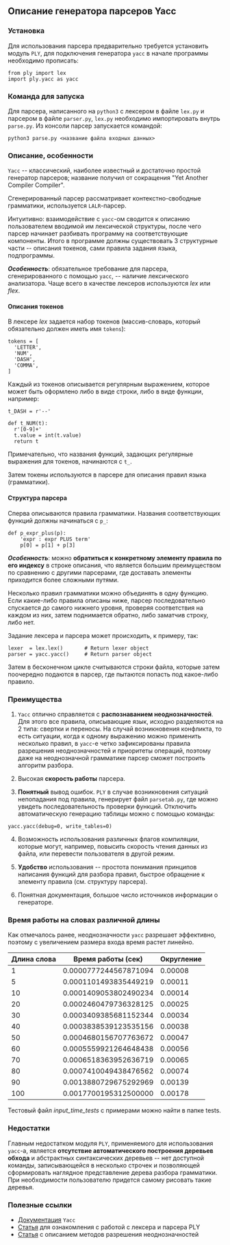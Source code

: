 ## Описание генератора парсеров Yacc

### Установка
Для использования парсера предварительно требуется установить модуль `PLY`, для подключения генератора `yacc` в начале программы необходимо прописать:
```
from ply import lex
import ply.yacc as yacc
```

### Команда для запуска
Для парсера, написанного на `python3` с лексером в файле `lex.py` и парсером в файле `parser.py`, `lex.py` необходимо импортировать внутрь `parse.py`. Из консоли парсер запускается командой:
```
python3 parse.py <название файла входных данных>
```

### Описание, особенности
`Yacc` -- классический, наиболее известный и достаточно простой генератор парсеров; название получил от сокращения "Yet Another Compiler Compiler".

Сгенерированный парсер рассматривает контекстно-свободные грамматики, используется `LALR`-парсер.

Интуитивно: взаимодействие с `yacc`-ом сводится к описанию пользователем вводимой им лексической структуры, после чего парсер начинает разбивать программу на соответствующие компоненты. Итого в программе должны существовать 3 структурные части -- описания токенов, сами правила задания языка, подпрограммы.

***Особенность***: обязательное требование для парсера, сгенерированного с помощью `yacc`, -- наличие лексического анализатора. Чаще всего в качестве лексеров используются *lex* или *flex*.

#### Описания токенов
В лексере *lex* задается набор токенов (массив-словарь, который обязательно должен иметь имя `tokens`):
```
tokens = [
  'LETTER',
  'NUM',
  'DASH',
  'COMMA',
]
```
Каждый из токенов описывается регулярным выражением, которое может быть оформлено либо в виде строки, либо в виде функции, например:
```
t_DASH = r'--'

def t_NUM(t):
  r'[0-9]+'
  t.value = int(t.value)
  return t
```
Примечательно, что названия функций, задающих регулярные выражения для токенов, начинаются с `t_`.

Затем токены используются в парсере для описания правил языка (грамматики).

#### Структура парсера
Сперва описываются правила грамматики. Названия соответствующих функций должны начинаться с `p_`:
```
def p_expr_plus(p):
    'expr : expr PLUS term'
    p[0] = p[1] + p[3]
```
***Особенность***: можно **обратиться к конкретному элементу правила по его индексу** в строке описания, что является большим преимуществом по сравнению с другими парсерами, где доставать элементы приходится более сложными путями.

Несколько правил грамматики можно объединять в одну функцию. Если какие-либо правила описаны ниже, парсер последовательно спускается до самого нижнего уровня, проверяя соответствия на каждом из них, затем поднимается обратно, либо заматчив строку, либо нет.

Задание лексера и парсера может происходить, к примеру, так:
```
lexer  = lex.lex()       # Return lexer object
parser = yacc.yacc()     # Return parser object
```
Затем в бесконечном цикле считываются строки файла, которые затем поочередно подаются в парсер, где пытаются попасть под какое-либо правило.

### Преимущества
1. `Yacc` отлично справляется с **распознаванием неоднозначностей**. Для этого все правила, описывающие язык, исходно разделяются на 2 типа: свертки и переносы. На случай возникновения конфликта, то есть ситуации, когда к одному выражению можно применить несколько правил, в `yacc`-e четко зафиксированы правила разрешения неоднозначностей и приоритеты операций, поэтому даже на неоднозначной грамматике парсер сможет построить алгоритм разбора.

2. Высокая **скорость работы** парсера.

3. **Понятный** вывод ошибок. `PLY` в случае возникновения ситуаций непопадания под правила, генерирует файл `parsetab.py`, где можно увидеть последовательность проверки функций. Отключить автоматическую генерацию таблицы можно с помощью команды:
```
yacc.yacc(debug=0, write_tables=0)
```

4. Возможность использования различных флагов компиляции, которые могут, например, повысить скорость чтения данных из файла, или перевести пользователя в другой режим.

5. **Удобство** использования -- простота понимания принципов написания функций для разбора правил, быстрое обращение к элементу правила (см. структуру парсера).

6. Понятная документация, большое число источников информации о генераторе.

### Время работы на словах различной длины
Как отмечалось ранее, неоднозначности `yacc` разрешает эффективно, поэтому с увеличением размера входа время растет линейно.

| Длина слова   | Время работы (сек)    | Округление |
| ------------- | ----------------------| -----------|
| 1             | 0.0000777244567871094 | 0.00008    |
| 5             | 0.0001101493835449219 | 0.00011    |
| 10            | 0.0001409053802490234 | 0.00014    |
| 20            | 0.0002460479736328125 | 0.00025    |
| 30            | 0.0003409385681152344 | 0.00034    |
| 40            | 0.0003838539123535156 | 0.00038    |
| 50            | 0.0004680156707763672 | 0.00047    |
| 60            | 0.0005559921264648438 | 0.00056    |
| 70            | 0.0006518363952636719 | 0.00065    |
| 80            | 0.0007410049438476562 | 0.00074    |
| 90            | 0.0013880729675292969 | 0.00139    |
| 100           | 0.0017700195312500000 | 0.00178    |

Тестовый файл *input_time_tests* с примерами можно найти в папке tests.

### Недостатки
Главным недостатком модуля `PLY`, применяемого для использования `yacc`-а, является **отсутствие автоматического построения деревьев обхода** и абстрактных синтаксических деревьев -- нет доступной команды, записывающейся в несколько строчек и позволяющей сформировать наглядное представление дерева разбора грамматики. При необходимости пользователю придется самому рисовать такие деревья.

### Полезные ссылки
* [Документация](https://www.dabeaz.com/ply/ply.html#ply_nn22) `Yacc`
* [Cтатья](https://codecamp.ru/blog/python-python-lex-yacc/) для ознакомления с работой с лексера и парсера PLY
* [Статья]() с описанием методов разрешения неоднозначностей

